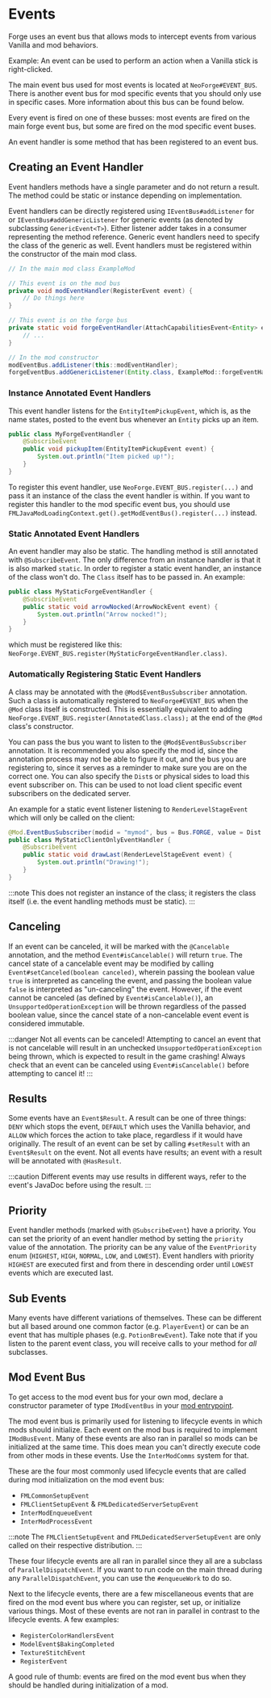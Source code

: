 Events
======

Forge uses an event bus that allows mods to intercept events from various Vanilla and mod behaviors.

Example: An event can be used to perform an action when a Vanilla stick is right-clicked.

The main event bus used for most events is located at `NeoForge#EVENT_BUS`. There is another event bus for mod specific events that you should only use in specific cases. More information about this bus can be found below.

Every event is fired on one of these busses: most events are fired on the main forge event bus, but some are fired on the mod specific event buses.

An event handler is some method that has been registered to an event bus.

Creating an Event Handler
-------------------------

Event handlers methods have a single parameter and do not return a result. The method could be static or instance depending on implementation.

Event handlers can be directly registered using `IEventBus#addListener` for or `IEventBus#addGenericListener` for generic events (as denoted by subclassing `GenericEvent<T>`). Either listener adder takes in a consumer representing the method reference. Generic event handlers need to specify the class of the generic as well. Event handlers must be registered within the constructor of the main mod class.

```java
// In the main mod class ExampleMod

// This event is on the mod bus
private void modEventHandler(RegisterEvent event) {
	// Do things here
}

// This event is on the forge bus
private static void forgeEventHandler(AttachCapabilitiesEvent<Entity> event) {
	// ...
}

// In the mod constructor
modEventBus.addListener(this::modEventHandler);
forgeEventBus.addGenericListener(Entity.class, ExampleMod::forgeEventHandler);
```

### Instance Annotated Event Handlers

This event handler listens for the `EntityItemPickupEvent`, which is, as the name states, posted to the event bus whenever an `Entity` picks up an item.

```java
public class MyForgeEventHandler {
	@SubscribeEvent
	public void pickupItem(EntityItemPickupEvent event) {
		System.out.println("Item picked up!");
	}
}
```

To register this event handler, use `NeoForge.EVENT_BUS.register(...)` and pass it an instance of the class the event handler is within. If you want to register this handler to the mod specific event bus, you should use `FMLJavaModLoadingContext.get().getModEventBus().register(...)` instead.

### Static Annotated Event Handlers

An event handler may also be static. The handling method is still annotated with `@SubscribeEvent`. The only difference from an instance handler is that it is also marked `static`. In order to register a static event handler, an instance of the class won't do. The `Class` itself has to be passed in. An example:

```java
public class MyStaticForgeEventHandler {
	@SubscribeEvent
	public static void arrowNocked(ArrowNockEvent event) {
		System.out.println("Arrow nocked!");
	}
}
```

which must be registered like this: `NeoForge.EVENT_BUS.register(MyStaticForgeEventHandler.class)`.

### Automatically Registering Static Event Handlers

A class may be annotated with the `@Mod$EventBusSubscriber` annotation. Such a class is automatically registered to `NeoForge#EVENT_BUS` when the `@Mod` class itself is constructed. This is essentially equivalent to adding `NeoForge.EVENT_BUS.register(AnnotatedClass.class);` at the end of the `@Mod` class's constructor.

You can pass the bus you want to listen to the `@Mod$EventBusSubscriber` annotation. It is recommended you also specify the mod id, since the annotation process may not be able to figure it out, and the bus you are registering to, since it serves as a reminder to make sure you are on the correct one. You can also specify the `Dist`s or physical sides to load this event subscriber on. This can be used to not load client specific event subscribers on the dedicated server.

An example for a static event listener listening to `RenderLevelStageEvent` which will only be called on the client:

```java
@Mod.EventBusSubscriber(modid = "mymod", bus = Bus.FORGE, value = Dist.CLIENT)
public class MyStaticClientOnlyEventHandler {
	@SubscribeEvent
	public static void drawLast(RenderLevelStageEvent event) {
		System.out.println("Drawing!");
	}
}
```

:::note
This does not register an instance of the class; it registers the class itself (i.e. the event handling methods must be static).
:::

Canceling
---------

If an event can be canceled, it will be marked with the `@Cancelable` annotation, and the method `Event#isCancelable()` will return `true`. The cancel state of a cancelable event may be modified by calling `Event#setCanceled(boolean canceled)`, wherein passing the boolean value `true` is interpreted as canceling the event, and passing the boolean value `false` is interpreted as "un-canceling" the event. However, if the event cannot be canceled (as defined by `Event#isCancelable()`), an `UnsupportedOperationException` will be thrown regardless of the passed boolean value, since the cancel state of a non-cancelable event event is considered immutable.

:::danger
Not all events can be canceled! Attempting to cancel an event that is not cancelable will result in an unchecked `UnsupportedOperationException` being thrown, which is expected to result in the game crashing! Always check that an event can be canceled using `Event#isCancelable()` before attempting to cancel it!
:::

Results
-------

Some events have an `Event$Result`. A result can be one of three things: `DENY` which stops the event, `DEFAULT` which uses the Vanilla behavior, and `ALLOW` which forces the action to take place, regardless if it would have originally. The result of an event can be set by calling `#setResult` with an `Event$Result` on the event. Not all events have results; an event with a result will be annotated with `@HasResult`.

:::caution
Different events may use results in different ways, refer to the event's JavaDoc before using the result.
:::

Priority
--------

Event handler methods (marked with `@SubscribeEvent`) have a priority. You can set the priority of an event handler method by setting the `priority` value of the annotation. The priority can be any value of the `EventPriority` enum (`HIGHEST`, `HIGH`, `NORMAL`, `LOW`, and `LOWEST`). Event handlers with priority `HIGHEST` are executed first and from there in descending order until `LOWEST` events which are executed last.

Sub Events
----------

Many events have different variations of themselves. These can be different but all based around one common factor (e.g. `PlayerEvent`) or can be an event that has multiple phases (e.g. `PotionBrewEvent`). Take note that if you listen to the parent event class, you will receive calls to your method for *all* subclasses.

Mod Event Bus
-------------

To get access to the mod event bus for your own mod, declare a constructor parameter of type `IModEventBus` in your [mod entrypoint][ctor-injection].

The mod event bus is primarily used for listening to lifecycle events in which mods should initialize. Each event on the mod bus is required to implement `IModBusEvent`. Many of these events are also ran in parallel so mods can be initialized at the same time. This does mean you can't directly execute code from other mods in these events. Use the `InterModComms` system for that.

These are the four most commonly used lifecycle events that are called during mod initialization on the mod event bus:

* `FMLCommonSetupEvent`
* `FMLClientSetupEvent` & `FMLDedicatedServerSetupEvent`
* `InterModEnqueueEvent`
* `InterModProcessEvent`

:::note
The `FMLClientSetupEvent` and `FMLDedicatedServerSetupEvent` are only called on their respective distribution.
:::

These four lifecycle events are all ran in parallel since they all are a subclass of `ParallelDispatchEvent`. If you want to run code on the main thread during any `ParallelDispatchEvent`, you can use the `#enqueueWork` to do so.

Next to the lifecycle events, there are a few miscellaneous events that are fired on the mod event bus where you can register, set up, or initialize various things. Most of these events are not ran in parallel in contrast to the lifecycle events. A few examples:

* `RegisterColorHandlersEvent`
* `ModelEvent$BakingCompleted`
* `TextureStitchEvent`
* `RegisterEvent`

A good rule of thumb: events are fired on the mod event bus when they should be handled during initialization of a mod.

[ctor-injection]: ../gettingstarted/modfiles.md#javafml-and-mod 
